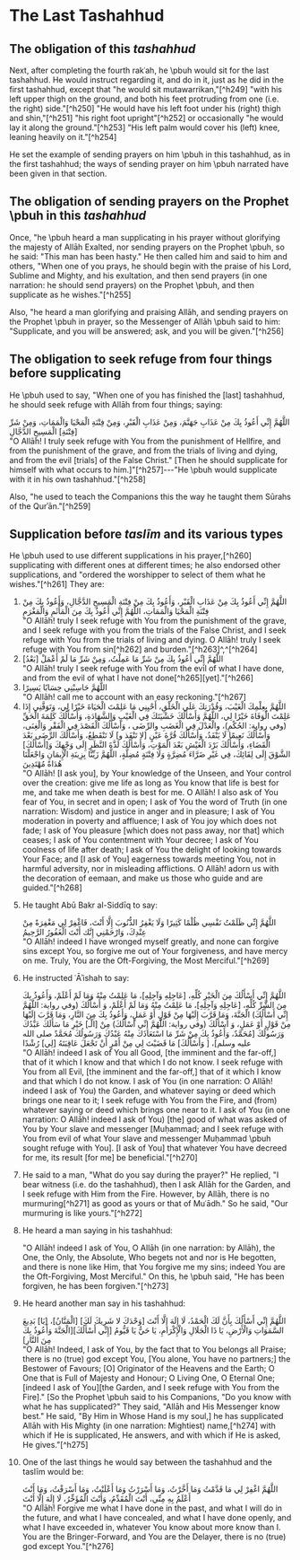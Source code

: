 

# The Last Tashahhud

## The obligation of this _tashahhud_

Next, after completing the fourth rakʿah, he \pbuh would sit for the last tashahhud. He would instruct regarding it, and do in it, just as he did in the first tashahhud, except that "he would sit mutawarrikan,"[^h249] "with his left upper thigh on the ground, and both his feet protruding from one (i.e. the right) side."[^h250] "He would have his left foot under his (right) thigh and shin,"[^h251] "his right foot upright"[^h252] or occasionally "he would lay it along the ground."[^h253] "His left palm would cover his (left) knee, leaning heavily on it."[^h254]

He set the example of sending prayers on him \pbuh in this tashahhud, as in the first tashahhud; the ways of sending prayer on him \pbuh narrated have been given in that section.

## The obligation of sending prayers on the Prophet \pbuh in this _tashahhud_

Once, "he \pbuh heard a man supplicating in his prayer without glorifying the majesty of Allāh Exalted, nor sending prayers on the Prophet \pbuh, so he said: "This man has been hasty." He then called him and said to him and others, "When one of you prays, he should begin with the praise of his Lord, Sublime and Mighty, and his exultation, and then send prayers (in one narration: he should send prayers) on the Prophet \pbuh, and then supplicate as he wishes."[^h255]

Also, "he heard a man glorifying and praising Allāh, and sending prayers on the Prophet \pbuh in prayer, so the Messenger of Allāh \pbuh said to him: "Supplicate, and you will be answered; ask, and you will be given."[^h256]

## The obligation to seek refuge from four things before supplicating

He \pbuh used to say, "When one of you has finished the [last] tashahhud, he should seek refuge with Allāh from four things; saying:

<div lang="ar">اللَّهُمَّ إِنِّي أَعُوذُ بِكَ مِنْ عَذَابِ جَهَنَّمَ، وَمِنْ عَذَابِ الْقَبْرِ، وَمِنْ فِتْنَةِ الْمَحْيَا وَالْمَمَاتِ، وَمِنْ شَرِّ [فِتْنَةِ] الْمَسِيحِ الدَّجَّالِ</div>  
"O Allāh! I truly seek refuge with You from the punishment of Hellfire, and from the punishment of the grave, and from the trials of living and dying, and from the evil [trials] of the False Christ." [Then he should supplicate for himself with what occurs to him.]"[^h257]---"He \pbuh would supplicate with it in his own tashahhud."[^h258]

Also, "he used to teach the Companions this the way he taught them Sūrahs of the Qurʾān."[^h259]

## Supplication before _taslīm_ and its various types

He \pbuh used to use different supplications in his prayer,[^h260] supplicating with different ones at different times; he also endorsed other supplications, and "ordered the worshipper to select of them what he wishes."[^h261] They are:

1. <div lang="ar">اللَّهُمَّ إِنِّي أَعُوذُ بِكَ مِنْ عَذَابِ الْقَبْرِ، وَأَعُوذُ بِكَ مِنْ فِتْنَةِ الْمَسِيحِ الدَّجَّالِ، وَأَعُوذُ بِكَ مِنْ فِتْنَةِ الْمَحْيَا وَالْمَمَاتِ، اللَّهُمَّ إِنِّي أَعُوذُ بِكَ مِنَ الْمَأْثَمِ وَالْمَغْرَمِ</div>  
    "O Allāh! truly I seek refuge with You from the punishment of the grave, and I seek refuge with you from the trials of the False Christ, and I seek refuge with You from the trials of living and dying. O Allāh! truly I seek refuge with You from sin[^h262] and burden."[^h263]^,^[^h264]

2. <div lang="ar">اللَّهُمَّ إِنِّي أَعُوذُ بِكَ مِنْ شَرِّ مَا عَمِلْتُ، وَمِنْ شَرِّ مَا لَمْ أَعْمَلْ [بَعْدُ]</div>  
    "O Allāh! truly I seek refuge with You from the evil of what I have done, and from the evil of what I have not done[^h265][yet]."[^h266]

3. <div lang="ar">اللَّهُمَّ حَاسِبْنِي حِسَابًا يَسِيرًا</div>  
    "O Allāh! call me to account with an easy reckoning."[^h267]

4. <div lang="ar">اللَّهُمَّ بِعِلْمِكَ الْغَيْبَ، وَقُدْرَتِكَ عَلَى الْخَلْقِ، أَحْيِنِي مَا عَلِمْتَ الْحَيَاةَ خَيْرًا لِي، وَتَوَفَّنِي إِذَا عَلِمْتَ الْوَفَاةَ خَيْرًا لِي، اللَّهُمَّ وَأَسْأَلُكَ خَشْيَتَكَ فِي الْغَيْبِ وَالشَّهَادَةِ، وَأَسْأَلُكَ كَلِمَةَ الْحَقِّ (وفي رواية: الحُكْمِ)، والْعَدْلَ فِي الْغَضَبِ والرِّضَى ، وَأَسْأَلُكَ الْقَصْدَ فِي الْفَقْرِ وَالْغِنَى، وَأَسْأَلُكَ نَعِيمًا لَا يَنْفَدُ، وَأَسْأَلُكَ قُرَّةَ عَيْنٍ [لا تَنْفَذ و] لَا تَنْقَطِعُ، وَأَسْأَلُكَ الرِّضَى بَعْدَ الْقَضَاءِ، وَأَسْأَلُكَ بَرْدَ الْعَيْشِ بَعْدَ الْمَوْتِ، وَأَسْأَلُكَ لَذَّةَ النَّظَرِ إِلَى وَجْهِكَ وَ[أَسْأَلُكَ] الشَّوْقَ إِلَى لِقَائِكَ، فِي غَيْرِ ضَرَّاءَ مُضِرَّةٍ وَلَا فِتْنَةٍ مُضِلَّةٍ، اللَّهُمَّ زَيِّنَّا بِزِينَةِ الْإِيمَانِ وَاجْعَلْنَا هُدَاةً مُهْتَدِينَ</div>  
    "O Allāh! [I ask you], by Your knowledge of the Unseen, and Your control over the creation: give me life as long as You know that life is best for me, and take me when death is best for me. O Allāh! I also ask of You fear of You, in secret and in open; I ask of You the word of Truth (in one narration: Wisdom) and justice in anger and in pleasure; I ask of You moderation in poverty and affluence; I ask of You joy which does not fade; I ask of You pleasure [which does not pass away, nor that] which ceases; I ask of You contentment with Your decree; I ask of You coolness of life after death; I ask of You the delight of looking towards Your Face; and [I ask of You] eagerness towards meeting You, not in harmful adversity, nor in misleading afflictions. O Allāh! adorn us with the decoration of eemaan, and make us those who guide and are guided."[^h268]

5.  He taught Abū Bakr al-Siddīq to say:

    <div lang="ar">اللَّهُمَّ إِنِّي ظَلَمْتُ نَفْسِي ظُلْمًا كَثِيرًا وَلَا يَغْفِرُ الذُّنُوبَ إِلَّا أَنْتَ، فَاغْفِرْ لِي مَغْفِرَةً مِنْ عِنْدِكَ، وَارْحَمْنِي إِنَّك أَنْتَ الْغَفُورُ الرَّحِيمُ</div>  
    "O Allāh! indeed I have wronged myself greatly, and none can forgive sins except You, so forgive me out of Your forgiveness, and have mercy on me. Truly, You are the Oft-Forgiving, the Most Merciful."[^h269]

6.  He instructed ʿĀʾishah to say:

    <div lang="ar">اللَّهُمَّ إِنِّي أَسْأَلُكَ مِنَ الْخَيْرِ كُلِّهِ، [عَاجِلِهِ وَآجِلِهِ]، مَا عَلِمْتُ مِنْهُ وَمَا لَمْ أَعْلَمْ، وَأَعُوذُ بِكَ مِنَ الشَّرِّ كُلِّهِ، [عَاجِلِهِ وَآجِلِهِ]، مَا عَلِمْتُ مِنْهُ وَمَا لَمْ أَعْلَمْ، وَ أَسْأَلُكَ (وفي رواية: اللَّهُمَّ إِنِّي أَسْأَلُكَ) الْجَنَّةَ، وَمَا قَرَّبَ إِلَيْهَا مِنْ قَوْلٍ أَوْ عَمَلٍ، وَأَعُوذُ بِكَ مِنَ النَّارِ، وَمَا قَرَّبَ إِلَيْهَا مِنْ قَوْلٍ أَوْ عَمَلٍ، وَ أَسْأَلُكَ (وفي رواية: اللَّهُمَّ إِنِّي أَسْأَلُكَ) مِنْ [الْـ] خَيْرِ مَا سَأَلَكَ عَبْدُكَ وَرَسُولُكَ [مُحَمَّدٌ، وَأَعُوذُ بِكَ مِنْ شَرِّ مَا اسْتَعَاذَكَ مِنْهُ عَبْدُكَ وَرَسُولُكَ مُحَمَّدٌ صلى الله عليه وسلم]، [ وَأَسْأَلُكَ] مَا قَضَيْتَ لِي مِنْ أَمْرٍ أَنْ تَجْعَلَ عَاقِبَتَهُ [لِي] رُشْدًا</div>  
    "O Allāh! indeed I ask of You all Good, [the imminent and the far-off,] that of it which I know and that which I do not know. I seek refuge with You from all Evil, [the imminent and the far-off,] that of it which I know and that which I do not know. I ask of You (in one narration: O Allāh! indeed I ask of You) the Garden, and whatever saying or deed which brings one near to it; I seek refuge with You from the Fire, and (from) whatever saying or deed which brings one near to it. I ask of You (in one narration: O Allāh! indeed I ask of You) [the] good of what was asked of You by Your slave and messenger [Muḥammad; and I seek refuge with You from evil of what Your slave and messenger Muḥammad \pbuh sought refuge with You]. [I ask of You] that whatever You have decreed for me, its result [for me] be beneficial."[^h270]

7.  He said to a man, "What do you say during the prayer?" He replied, "I bear witness (i.e. do the tashahhud), then I ask Allāh for the Garden, and I seek refuge with Him from the Fire. However, by Allāh, there is no murmuring[^h271] as good as yours or that of Muʿādh." So he said, "Our murmuring is like yours."[^h272]

8.  He heard a man saying in his tashahhud:

    <div lang="ar"></div>

    "O Allāh! indeed I ask of You, O Allāh (in one narration: by Allāh), the One, the Only, the Absolute, Who begets not and nor is He begotten, and there is none like Him, that You forgive me my sins; indeed You are the Oft-Forgiving, Most Merciful." On this, he \pbuh said, "He has been forgiven, he has been forgiven."[^h273]

9.  He heard another man say in his tashahhud:

    <div lang="ar">اللَّهُمَّ إِنِّي أَسْأَلُكَ بِأَنَّ لَكَ الْحَمْدُ، لَا إِلَهَ إِلَّا أَنْتَ [وَحْدَكَ لا شَرِيكَ لَكَ] [الْمَنَّانُ]، [يَا] بَدِيعَ السَّمَوَاتِ وَالْأَرْضِ، يَا ذَا الْجَلَالِ وَالْإِكْرَامِ، يَا حَيُّ يَا قَيُّومُ [إِنِّي أَسْأَلُكَ][الْجَنَّةَ وَأَعُوذُ بِكَ مِنَ النَّارِ]</div>  
    "O Allāh! Indeed, I ask of You, by the fact that to You belongs all Praise; there is no (true) god except You, [You alone, You have no partners;] the Bestower of Favours; [O] Originator of the Heavens and the Earth; O One that is Full of Majesty and Honour; O Living One, O Eternal One; [indeed I ask of You][the Garden, and I seek refuge with You from the Fire]." [So the Prophet \pbuh said to his Companions, "Do you know with what he has supplicated?" They said, "Allāh and His Messenger know best." He said, "By Him in Whose Hand is my soul,] he has supplicated Allāh with His Mighty (in one narration: Mightiest) name,[^h274] with which if He is supplicated, He answers, and with which if He is asked, He gives."[^h275]

10. One of the last things he would say between the tashahhud and the taslīm would be:

    <div lang="ar">اللَّهُمَّ اغْفِرْ لِي مَا قَدَّمْتُ وَمَا أَخَّرْتُ، وَمَا أَسْرَرْتُ وَمَا أَعْلَنْتُ، وَمَا أَسْرَفْتُ، وَمَا أَنْتَ أَعْلَمُ بِهِ مِنِّي، أَنْتَ الْمُقَدِّمُ، وَأَنْتَ الْمُؤَخِّرُ، لَا إِلَهَ إِلَّا أَنْتَ</div>  
    "O Allāh! Forgive me what I have done in the past, and what I will do in the future, and what I have concealed, and what I have done openly, and what I have exceeded in, whatever You know about more know than I. You are the Bringer-Forward, and You are the Delayer, there is no (true) god except You."[^h276]


